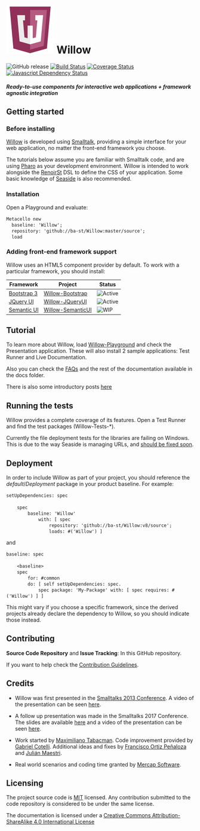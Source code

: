 ![Logo](resources/logos/128x128.png) Willow
======
![GitHub release](https://img.shields.io/github/release/ba-st/Willow.svg)
[![Build Status](https://travis-ci.org/ba-st/Willow.svg?branch=master)](https://travis-ci.org/ba-st/Willow)
[![Coverage Status](https://coveralls.io/repos/github/ba-st/Willow/badge.svg?branch=master)](https://coveralls.io/github/ba-st/Willow?branch=master)
[![Javascript Dependency Status](https://david-dm.org/ba-st/Willow.svg)](https://david-dm.org/ba-st/Willow)

##### Ready-to-use components for interactive web applications + framework agnostic integration

## Getting started
### Before installing
[Willow](https://github.com/ba-st/Willow) is developed using [Smalltalk](http://stephane.ducasse.free.fr/FreeBooks.html), providing a simple interface for your web application, no matter the front-end framework you choose.

The tutorials below assume you are familiar with Smalltalk code, and are using [Pharo](http://pharo.org/) as your development environment. Willow is intended to work alongside the [RenoirSt](https://github.com/ba-st/RenoirSt) DSL to define the CSS of your application. Some basic knowledge of [Seaside](https://github.com/SeasideSt/Seaside) is also recommended.
### Installation
Open a Playground and evaluate:

```smalltalk
Metacello new
  baseline: 'Willow';
  repository: 'github://ba-st/Willow:master/source';
  load
```

### Adding front-end framework support
Willow uses an HTML5 component provider by default. To work with a particular framework, you should install:

Framework | Project | Status
--- | --- | ---
[Bootstrap 3](https://getbootstrap.com/docs/3.3/) | [Willow-Bootstrap](https://github.com/ba-st/Willow-Bootstrap) | ![Active](http://www.repostatus.org/badges/latest/active.svg)|
[JQuery UI](https://jqueryui.com/) | [Willow-JQueryUI](https://github.com/ba-st/Willow-JQueryUI) | ![Active](http://www.repostatus.org/badges/latest/active.svg)
[Semantic UI](https://semantic-ui.com/) | [Willow-SemanticUI](https://github.com/ba-st/Willow-SemanticUI) | ![WIP](http://www.repostatus.org/badges/latest/wip.svg)

## Tutorial
To learn more about Willow, load [Willow-Playground](https://github.com/ba-st/Willow-Playground) and check the Presentation application. These will also install 2 sample applications: Test Runner and Live Documentation.

Also you can check the [FAQs](docs/FAQ.md) and the rest of the documentation available in the docs folder.

There is also some introductory posts [here](https://medium.com/mercap-tech-blog/willow-introduction-d498e198dd4a)

## Running the tests
Willow provides a complete coverage of its features. Open a Test Runner and find the test packages (Willow-Tests-*).

Currently the file deployment tests for the libraries are failing on Windows. This is due to the way Seaside is managing URLs, and [should be fixed soon](https://github.com/SeasideSt/Seaside/pull/944).

## Deployment
In order to include Willow as part of your project, you should reference the *default*/*Deployment* package in your product baseline.
For example:
```
setUpDependencies: spec

	spec
		baseline: 'Willow'
			with: [ spec
				repository: 'github://ba-st/Willow:v8/source';
				loads: #('Willow') ]
```
and
```
baseline: spec

	<baseline>
	spec
		for: #common
		do: [ self setUpDependencies: spec.
			spec package: 'My-Package' with: [ spec requires: #('Willow') ] ]
```
This might vary if you choose a specific framework, since the derived projects already declare the dependency to Willow, so you should indicate those instead.

## Contributing

**Source Code Repository** and **Issue Tracking**: In this GitHub repository.

If you want to help check the [Contribution Guidelines](CONTRIBUTING.md).

## Credits
- Willow was first presented in the [Smalltalks 2013 Conference](http://fast.org.ar).
A video of the presentation can be seen [here](https://youtu.be/JezITRHCBuc?list=PLCGAAdUizzH027lLWKXh_44cGuEsay7-R).

- A follow up presentation was made in the Smalltalks 2017 Conference. The slides are available [here](https://www.slideshare.net/gcotelli/willow-101-82159948) and a video of the presentation can be seen [here](https://youtu.be/-QmvIBLDASM).

- Work started by [Maximiliano Tabacman](https://github.com/mtabacman). Code improvement provided by [Gabriel Cotelli](https://github.com/gcotelli). Additional ideas and fixes by [Francisco Ortiz Peñaloza](https://github.com/fortizpenaloza) and [Julián Maestri](https://github.com/serpi90).

- Real world scenarios and coding time granted by [Mercap Software](https://www.mercapsoftware.com/en/).

## Licensing
The project source code is [MIT](LICENSE) licensed. Any contribution submitted to the code repository is considered to be under the same license.

The documentation is licensed under a [Creative Commons Attribution-ShareAlike 4.0 International License](http://creativecommons.org/licenses/by-sa/4.0/)
